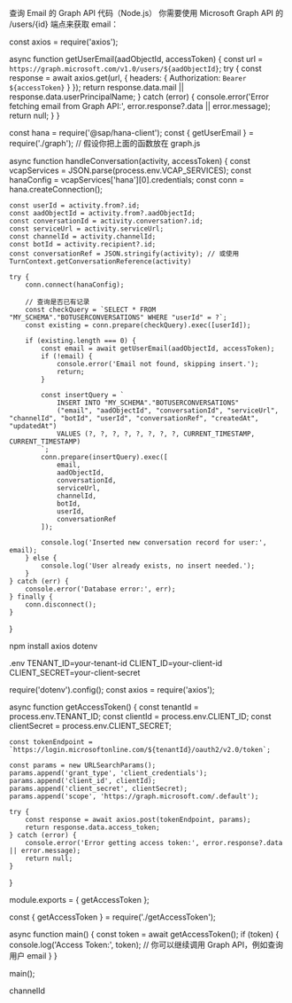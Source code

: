 

查询 Email 的 Graph API 代码（Node.js）
你需要使用 Microsoft Graph API 的 /users/{id} 端点来获取 email：

const axios = require('axios');

async function getUserEmail(aadObjectId, accessToken) {
    const url = `https://graph.microsoft.com/v1.0/users/${aadObjectId}`;
    try {
        const response = await axios.get(url, {
            headers: {
                Authorization: `Bearer ${accessToken}`
            }
        });
        return response.data.mail || response.data.userPrincipalName;
    } catch (error) {
        console.error('Error fetching email from Graph API:', error.response?.data || error.message);
        return null;
    }
}



const hana = require('@sap/hana-client');
const { getUserEmail } = require('./graph'); // 假设你把上面的函数放在 graph.js

async function handleConversation(activity, accessToken) {
    const vcapServices = JSON.parse(process.env.VCAP_SERVICES);
    const hanaConfig = vcapServices['hana'][0].credentials;
    const conn = hana.createConnection();

    const userId = activity.from?.id;
    const aadObjectId = activity.from?.aadObjectId;
    const conversationId = activity.conversation?.id;
    const serviceUrl = activity.serviceUrl;
    const channelId = activity.channelId;
    const botId = activity.recipient?.id;
    const conversationRef = JSON.stringify(activity); // 或使用 TurnContext.getConversationReference(activity)

    try {
        conn.connect(hanaConfig);

        // 查询是否已有记录
        const checkQuery = `SELECT * FROM "MY_SCHEMA"."BOTUSERCONVERSATIONS" WHERE "userId" = ?`;
        const existing = conn.prepare(checkQuery).exec([userId]);

        if (existing.length === 0) {
            const email = await getUserEmail(aadObjectId, accessToken);
            if (!email) {
                console.error('Email not found, skipping insert.');
                return;
            }

            const insertQuery = `
                INSERT INTO "MY_SCHEMA"."BOTUSERCONVERSATIONS"
                ("email", "aadObjectId", "conversationId", "serviceUrl", "channelId", "botId", "userId", "conversationRef", "createdAt", "updatedAt")
                VALUES (?, ?, ?, ?, ?, ?, ?, ?, CURRENT_TIMESTAMP, CURRENT_TIMESTAMP)
            `;
            conn.prepare(insertQuery).exec([
                email,
                aadObjectId,
                conversationId,
                serviceUrl,
                channelId,
                botId,
                userId,
                conversationRef
            ]);

            console.log('Inserted new conversation record for user:', email);
        } else {
            console.log('User already exists, no insert needed.');
        }
    } catch (err) {
        console.error('Database error:', err);
    } finally {
        conn.disconnect();
    }
}




npm install axios dotenv


.env
TENANT_ID=your-tenant-id
CLIENT_ID=your-client-id
CLIENT_SECRET=your-client-secret


require('dotenv').config();
const axios = require('axios');

async function getAccessToken() {
    const tenantId = process.env.TENANT_ID;
    const clientId = process.env.CLIENT_ID;
    const clientSecret = process.env.CLIENT_SECRET;

    const tokenEndpoint = `https://login.microsoftonline.com/${tenantId}/oauth2/v2.0/token`;

    const params = new URLSearchParams();
    params.append('grant_type', 'client_credentials');
    params.append('client_id', clientId);
    params.append('client_secret', clientSecret);
    params.append('scope', 'https://graph.microsoft.com/.default');

    try {
        const response = await axios.post(tokenEndpoint, params);
        return response.data.access_token;
    } catch (error) {
        console.error('Error getting access token:', error.response?.data || error.message);
        return null;
    }
}

module.exports = { getAccessToken };





const { getAccessToken } = require('./getAccessToken');

async function main() {
    const token = await getAccessToken();
    if (token) {
        console.log('Access Token:', token);
        // 你可以继续调用 Graph API，例如查询用户 email
    }
}

main();




channelId